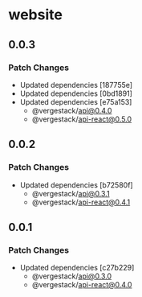 # website

## 0.0.3

### Patch Changes

- Updated dependencies [187755e]
- Updated dependencies [0bd1891]
- Updated dependencies [e75a153]
  - @vergestack/api@0.4.0
  - @vergestack/api-react@0.5.0

## 0.0.2

### Patch Changes

- Updated dependencies [b72580f]
  - @vergestack/api@0.3.1
  - @vergestack/api-react@0.4.1

## 0.0.1

### Patch Changes

- Updated dependencies [c27b229]
  - @vergestack/api@0.3.0
  - @vergestack/api-react@0.4.0
